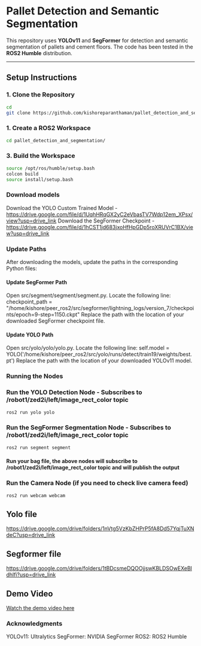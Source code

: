 # Pallet Detection and Semantic Segmentation

This repository uses **YOLOv11** and **SegFormer** for detection and semantic segmentation of pallets and cement floors. The code has been tested in the **ROS2 Humble** distribution.

---

## Setup Instructions


### 1. Clone the Repository
```bash
cd
git clone https://github.com/kishoreparanthaman/pallet_detection_and_segmentation.git

```

### 1. Create a ROS2 Workspace
```bash
cd pallet_detection_and_segmentation/

```


### 3. Build the Workspace


```bash
source /opt/ros/humble/setup.bash
colcon build
source install/setup.bash
```



### Download models

Download the YOLO Custom Trained Model - https://drive.google.com/file/d/1UqhHRqGX2yC2eVbasTV7Wdp12em_XPsx/view?usp=drive_link
Download the SegFormer Checkpoint - https://drive.google.com/file/d/1hCST1jd683jxoHfHpGDp5roXRUVrC1BX/view?usp=drive_link

### Update Paths

After downloading the models, update the paths in the corresponding Python files:

#### Update SegFormer Path
Open src/segment/segment/segment.py.
Locate the following line:
checkpoint_path = "/home/kishore/peer_ros2/src/segformer/lightning_logs/version_7/checkpoints/epoch=9-step=1150.ckpt"
Replace the path with the location of your downloaded SegFormer checkpoint file.


#### Update YOLO Path
Open src/yolo/yolo/yolo.py.
Locate the following line:
self.model = YOLO('/home/kishore/peer_ros2/src/yolo/runs/detect/train19/weights/best.pt')
Replace the path with the location of your downloaded YOLOv11 model.


### Running the Nodes

### Run the YOLO Detection Node - Subscribes to /robot1/zed2i/left/image_rect_color topic
```bash
ros2 run yolo yolo
```
### Run the SegFormer Segmentation Node - Subscribes to /robot1/zed2i/left/image_rect_color topic
```bash
ros2 run segment segment
```

#### Run your bag file, the above nodes will subscribe to /robot1/zed2i/left/image_rect_color topic and will publish the output


### Run the Camera Node (if you need to check live camera feed)
```bash
ros2 run webcam webcam

```

## Yolo file 
https://drive.google.com/drive/folders/1nVtg5VzKbZHPrP5fA8Dd57YqjTuXNdeC?usp=drive_link

## Segformer file
https://drive.google.com/drive/folders/1tBDcsmeDQOOjjswKBLDSOwEXeBldhlfi?usp=drive_link

## Demo Video
[Watch the demo video here](https://drive.google.com/file/d/1IAEkvSWvUxamTzB7g2gyPRht3cmXHJ_U/view?usp=drive_link)

### Acknowledgments
YOLOv11: Ultralytics
SegFormer: NVIDIA SegFormer
ROS2: ROS2 Humble



